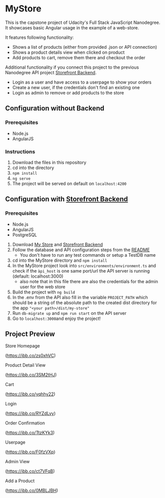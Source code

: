 # MyStore

This is the capstone project of Udacity's Full Stack JavaScript Nanodegree.
It showcases basic Angular usage in the example of a web-store. 

It features following functionality:

- Shows a list of products (either from provided .json or API connection)
- Shows a product details view when clicked on product
- Add products to cart, remove them there and checkout the order
  
Additional functionality if you connect this project to the previous Nanodegree API project [Storefront Backend](https://github.com/SteveOverSea/Storefront-Backend). 

- Login as a user and have access to a userpage to show your orders
- Create a new user, if the credentials don't find an existing one
- Login as admin to remove or add products to the store

## Configuration without Backend

### Prerequisites

- Node.js
- AngularJS

### Instructions

1. Download the files in this repository
2. cd into the directory
3. ```npm install```
4. ```ng serve```
5. The project will be served on default on ```localhost:4200```

## Configuration with [Storefront Backend](https://github.com/SteveOverSea/Storefront-Backend)

### Prerequisites

- Node.js
- AngularJS
- PostgreSQL

1. Download [My Store](https://github.com/SteveOverSea/MyStore) and [Storefront Backend](https://github.com/SteveOverSea/Storefront-Backend)
2. Follow the database and API configuration steps from the [README](https://github.com/SteveOverSea/Storefront-Backend/blob/master/README.md)
   - You don't have to run any test commands or setup a TestDB name
3. cd into the MyStore directory and ```npm install```
3. In the MyStore project look into ```src/environments/environment.ts``` and check if the ``àpi_host`` is one same port/url the API server is running (default: localhost:3000)
   - also note that in this file there are also the credentials for the admin user for the web store
4. Build the project with ```ng build```
5. In the .env from the API also fill in the variable ```PROJECT_PATH``` which should be a string of the absolute path to the created dist directory for the app ```"<your path>/dist/my-store"```
6. Run ```db-migrate up``` and ```npm run start``` on the API server
7. Go to ```localhost:3000```and enjoy the project!

## Project Preview

Store Homepage

(https://ibb.co/zs0xhVC)

Product Detail View

(https://ibb.co/3SM2tHJ)

Cart

(https://ibb.co/yqhhy22)

Login

(https://ibb.co/RYZdLvy)

Order Confirmation

(https://ibb.co/TtzKYk3)

Userpage

(https://ibb.co/F0fzVXp)

Admin View

(https://ibb.co/ct7VFqB)

Add a Product

(https://ibb.co/0MBLJBH)
  
